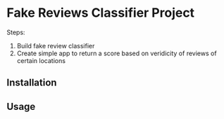 # Fake Reviews Classifier Project

Steps:

1) Build fake review classifier
2) Create simple app to return a score based on veridicity of reviews of certain locations

## Installation


## Usage
